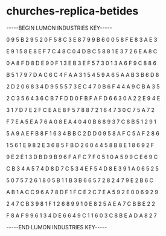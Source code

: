 # churches-replica-betides

-----BEGIN LUMON INDUSTRIES KEY-----

0 9 5 B 2 9 5 2 0 F 5 8 C 3 E 8 7 9 9 B 6 0 0 5 8 F E 8 3 A E 3

E 9 1 5 8 E 8 E F 7 C 4 8 C 0 4 D B C 5 8 8 1 E 3 7 2 6 E A 8 C

0 A 8 F D 8 D E 9 0 F 1 3 E B 3 E F 5 7 3 0 1 3 A 6 F 9 C 8 8 6

B 5 1 7 9 7 D A C 6 C 4 F A A 3 1 5 4 5 9 A 6 5 A A B 3 B 6 D 8

2 D 2 0 6 8 3 4 D 9 5 5 5 7 3 E C 4 7 0 B 6 F 4 4 A 9 C B A 3 5

2 C 3 5 6 4 3 6 C B 7 F D D 0 F B F A F D 6 6 3 0 A 2 2 E 9 4 E

3 1 7 D 7 E 2 F C E A E 8 F 5 7 8 8 7 2 1 6 4 7 3 0 C 7 5 A 7 2

F 7 E A 5 E A 7 6 A 0 8 E A 4 0 4 0 B 6 8 9 3 7 C 8 B 5 1 2 9 1

5 A 9 A E F B 8 F 1 6 3 4 B B C 2 D D 0 9 5 8 A F C 5 A F 2 8 6

1 5 6 1 E 9 8 2 E 3 6 B 5 F B D 2 6 0 4 4 5 8 B 8 E 1 8 6 9 2 F

9 E 2 E 1 3 D B D 9 B 9 6 F A F C 7 F 0 5 1 0 A 5 9 9 C E 6 9 C

C B 3 4 A 5 7 4 D 8 D 7 C 5 3 4 E F 5 4 D 8 E 3 9 1 A 0 6 5 2 5

5 0 7 5 7 2 6 1 8 0 5 B 1 1 B 3 B 6 6 5 7 2 8 2 4 7 9 E 2 B 6 C

A B 1 A C C 9 6 A 7 8 D F 1 F C E 2 C 7 E A 5 9 2 E 0 0 6 9 2 9

2 4 7 C B 3 9 8 1 F 1 2 6 8 9 9 1 0 E 8 2 5 A E A 7 C B B E 2 2

F 8 A F 9 9 6 1 3 4 D E 6 6 4 9 C 1 1 6 0 3 C 8 B E A D A 8 2 7

-----END LUMON INDUSTRIES KEY-----
